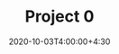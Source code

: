 ---
type: assignment
date: 2020-10-03T4:00:00+4:30
title: 'Project 0'
pdf: /static_files/projects/P0.pdf
#attachment: /static_files/assignments/A1.zip
#solutions: /static_files/assignments
due: 2020-10-10T23:59:00+3:30
---